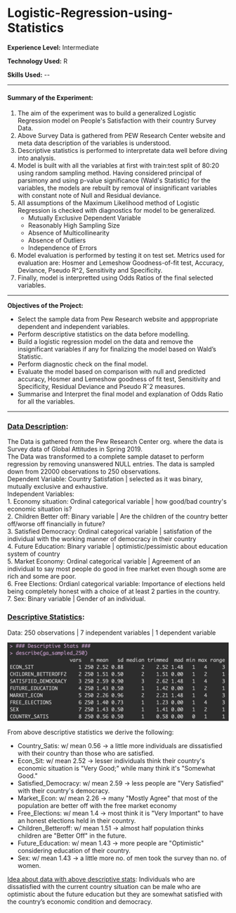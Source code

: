 # Logistic-Regression-using-Statistics


**Experience Level:** Intermediate

**Technology Used:** R

**Skills Used:** --

---

#### Summary of the Experiment:

1. The aim of the experiment was to build a generalized Logistic Regression model on People's Satisfaction with their country Survey Data.
2. Above Survey Data is gathered from PEW Research Center website and meta data description of the variables is understood.
3. Descriptive statistics is performed to interpretate data well before diving into analysis.
4. Model is built with all the variables at first with train:test split of 80:20 using random sampling method. Having considered principal of parsimony and using p-value significance (Wald's Statistic) for the variables, the models are rebuilt by removal of insignificant variables with constant note of Null and Residual deviance. 
5. All assumptions of the Maximum Likelihood method of Logistic Regression is checked with diagnostics for model to be generalized.
      * Mutually Exclusive Dependent Variable
      * Reasonably High Sampling Size
      * Absence of Multicollinearity
      * Absence of Outliers
      * Independence of Errors
6. Model evaluation is performed by testing it on test set. Metrics used for evaluation are: Hosmer and Lemeshow Goodness-of-fit test, Accuracy, Deviance, Pseudo R^2, Sensitivity and Specificity.
7. Finally, model is interpretted using Odds Ratios of the final selected variables.
      

---

**Objectives of the Project:**
* Select the sample data from Pew Research website and apppropriate dependent and independent variables.
* Perform descriptive statistics on the data before modelling.
* Build a logistic regression model on the data and remove the insignificant variables if any for finalizing the model based on Wald’s Statistic.
* Perform diagnostic check on the final model.
* Evaluate the model based on comparison with null and predicted accuracy, Hosmer and Lemeshow goodness of fit test, Sensitivity and Specificity, Residual Deviance
and Pseudo Rˆ2 measures.
* Summarise and Interpret the final model and explanation
of Odds Ratio for all the variables.

---

### <ins>Data Description</ins>:

The Data is gathered from the Pew Research Center org. where the data is Survey data of Global Attitudes in Spring 2019.</br>
The Data was transformed to a complete sample dataset to perform regression by removing unanswered NULL entries. The data is sampled down from 22000 observations to 250 observations.</br>
Dependent Variable: Country Satisfation | selected as it was binary, mutually exclusive and exhaustive. </br>
Independent Variables: </br>
     1. Economy situation: Ordinal categorical variable | how good/bad country's economic situation is?</br>
     2. Children Better off: Binary variable | Are the children of the country better off/worse off financially in future?</br>
     3. Satisfied Democracy: Ordinal categorical variable | satisfation of the individual with the working manner of democracy in their country</br>
     4. Future Education: Binary variable | optimistic/pessimistic about education system of country</br>
     5. Market Economy: Ordinal categorical variable | Agreement of an individual to say most people do good in free market even though some are rich and some are poor.</br>
     6. Free Elections: Ordianl categorical variable: Importance of elections held being completely honest with a choice of at least 2 parties in the country.</br>
     7. Sex: Binary variable | Gender of an individual.</br>
     
### <ins>Descriptive Statistics</ins>:

Data: 250 observations | 7 independent variables | 1 dependent variable

![alt text](https://github.com/Padlu/Logistic-Regression-using-Statistics/blob/main/Images/Descriptive_stats.png "Descriptive Statistics")

From above descriptive statistics we derive the following:</br>
* Country_Satis: w/ mean 0.56 -> a little more individuals are dissatisfied with their country than those who are satisfied.
* Econ_Sit: w/ mean 2.52 -> lesser individuals think their country's economic situation is "Very Good;" while many think it's "Somewhat Good."
* Satisfied_Democracy: w/ mean 2.59 -> less people are "Very Satisfied" with their country's democracy.
* Market_Econ: w/ mean 2.26 -> many "Mostly Agree" that most of the population are better off with the free market economy
* Free_Elections: w/ mean 1.4 -> most think it is "Very Important" to have an honest elections held in their country.
* Children_Betteroff: w/ mean 1.51 -> almost half population thinks children are "Better Off" in the future.
* Future_Education: w/ mean 1.43 -> more people are "Optimistic" considering education of their country.
* Sex: w/ mean 1.43 -> a little more no. of men took the survey than no. of women.

<ins>Idea about data with above descriptive stats</ins>: Individuals who are dissatisfied with the current country situation can be male who are optimistic about the future education but they are somewhat satisfied with the country’s economic condition and democracy.
